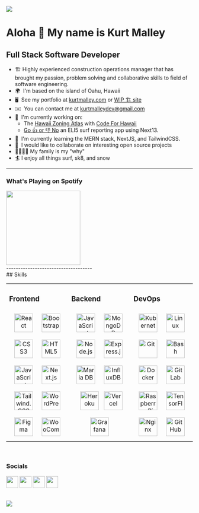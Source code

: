 ![](https://imgur.com/fYd2fqp.gif) 

Aloha 👋 My name is Kurt Malley 
============================  
Full Stack Software Developer 
-----------------------------  
* 🏗️  Highly experienced construction operations manager that has brought my passion, problem solving and collaborative skills to field of software engineering.  
* 🌍  I'm based on the island of Oahu, Hawaii 
* 🖥️  See my portfolio at [kurtmalley.com](http://kurtmalley.com) or [WIP 🏗️ site](https://port-site-ten.vervet.app)
* ✉️  You can contact me at [kurtmalleydev@gmail.com](mailto:kurtmalleydev@gmail.com) 
* 🚀  I'm currently working on:
  * The  [Hawaii Zoning Atlas](https://hawaiizoningatlas.com) with [Code For Hawaii](https://codeforhawaii.org)
  * [Go 👍 or 👎 No](https://github.com/kmal808/go-or-no) an ELI5 surf reporting app using Next13. 
* 🧠  I'm currently learning the MERN stack, NextJS, and TailwindCSS. 
* 🤝  I would like to collaborate on interesting open source projects  
* 👨‍👩‍👦‍👦  My family is my "why" 
* 🏄  I enjoy all things surf, sk8, and snow
------------------------------------
### What's Playing on Spotify

<div align="left"><img src="https://spotify-github-profile.vercel.app/api/view?uid=3173lgtn7fxihzypnms3tlv3b2da&cover_image=true&theme=default" width="200" height="200" /></div>
------------------------------------
<br />
## Skills  
<table><tr><td valign="top" width="33%">



### Frontend  
<div align="center">  
<img style="margin: 10px" src="https://cdn.icon-icons.com/icons2/2415/PNG/512/react_original_logo_icon_146374.png" alt="React" height="50" />  
<img style="margin: 10px" src="https://cdn.icon-icons.com/icons2/2415/PNG/512/bootstrap_plain_logo_icon_146619.png" alt="Bootstrap" height="50" />  
<img style="margin: 10px" src="https://cdn.icon-icons.com/icons2/2107/PNG/512/file_type_css_icon_130661.png" alt="CSS3" height="50" />  
<img style="margin: 10px" src="https://cdn.icon-icons.com/icons2/2107/PNG/512/file_type_html_icon_130541.png" alt="HTML5" height="50" />  
<img style="margin: 10px" src="https://cdn.icon-icons.com/icons2/2108/PNG/512/javascript_icon_130900.png" alt="JavaScript" height="50" />
<img style="margin: 10px" src="https://cdn.icon-icons.com/icons2/2148/PNG/512/nextjs_icon_132160.png" alt="Next.js" height="50" />
<img style="margin: 10px" src="https://cdn.icon-icons.com/icons2/2107/PNG/512/file_type_tailwind_icon_130128.png" alt="Tailwind.CSS" height="50" />  
<img style="margin: 10px" src="https://cdn.icon-icons.com/icons2/673/PNG/512/wordpress_icon-icons.com_60472.png" alt="WordPress" height="50" />      
<img style="margin: 10px" src="https://cdn.icon-icons.com/icons2/2429/PNG/512/figma_logo_icon_147289.png" alt="Figma" height="50" />  
<img style="margin: 10px" src="https://profilinator.rishav.dev/skills-assets/woocommerce.png" alt="WooCommerce" height="50" />
</div>

</td><td valign="top" width="33%">



### Backend  
<div align="center">  
<img style="margin: 10px" src="https://cdn.icon-icons.com/icons2/2108/PNG/512/javascript_icon_130900.png" alt="JavaScript" height="50" />  
<img style="margin: 10px" src="https://cdn.icon-icons.com/icons2/3053/PNG/512/mongodb_compass_macos_bigsur_icon_189933.png" alt="MongoDB" height="50" />  
<img style="margin: 10px" src="https://cdn.icon-icons.com/icons2/2107/PNG/512/file_type_node_icon_130301.png" alt="Node.js" height="50" />  
<img style="margin: 10px" src="https://cdn.icon-icons.com/icons2/2415/PNG/512/express_original_logo_icon_146527.png" alt="Express.js" height="50" />  
<img style="margin: 10px" src="https://cdn.icon-icons.com/icons2/2107/PNG/512/file_type_mariadb_icon_130403.png" alt="Maria DB" height="50" />  
<img style="margin: 10px" src="https://profilinator.rishav.dev/skills-assets/influxdb.svg" alt="InfluxDB" height="50" />
<img style="margin: 10px" src="https://cdn.icon-icons.com/icons2/2108/PNG/512/heroku_icon_130912.png" alt="Heroku" height="50" />
<img styel="margin: 10px" src="https://cdn.icon-icons.com/icons2/3375/PNG/512/vercel_brand_icon_211876.png" alt="Vercel" height="50" />
<img style="margin: 10px" src="https://cdn.icon-icons.com/icons2/2699/PNG/512/grafana_logo_icon_171048.png" alt="Grafana" height="50" />
</div>

</td><td valign="top" width="33%">



### DevOps  
<div align="center">  
<img style="margin: 10px" src="https://profilinator.rishav.dev/skills-assets/kubernetes-icon.svg" alt="Kubernetes" height="50" />  
<img style="margin: 10px" src="https://profilinator.rishav.dev/skills-assets/linux-original.svg" alt="Linux" height="50" />  
<img style="margin: 10px" src="https://profilinator.rishav.dev/skills-assets/git-scm-icon.svg" alt="Git" height="50" />  
<img style="margin: 10px" src="https://profilinator.rishav.dev/skills-assets/gnu_bash-icon.svg" alt="Bash" height="50" />  
<img style="margin: 10px" src="https://cdn.icon-icons.com/icons2/2415/PNG/512/docker_plain_logo_icon_146554.png" alt="Docker" height="50" />  
<img style="margin: 10px" src="https://cdn.icon-icons.com/icons2/2415/PNG/512/gitlab_original_logo_icon_146503.png" alt="GitLab" height="50" />  
<img style="margin: 10px" src="https://profilinator.rishav.dev/skills-assets/raspberrypi.png" alt="Raspberry Pi" height="50" />  
<img style="margin: 10px" src="https://profilinator.rishav.dev/skills-assets/tensorflow-icon.svg" alt="TensorFlow" height="50" />  
<img style="margin: 10px" src="https://cdn.icon-icons.com/icons2/2107/PNG/512/file_type_nginx_icon_130305.png" alt="Nginx" height="50" />
<img style="margin: 10px" src="https://cdn.icon-icons.com/icons2/1476/PNG/512/github_101792.png" alt="GitHub" height="50" />
</div>

</td></tr></table>  

<br/>   

### Socials  


<p align="left"> <a href="https://discord.com/users/k-mal#3567" target="_blank" rel="noreferrer"><img src="https://raw.githubusercontent.com/danielcranney/readme-generator/main/public/icons/socials/discord.svg" width="32" height="32" /></a> <a href="https://www.github.com/kmal808" target="_blank" rel="noreferrer"><img src="https://raw.githubusercontent.com/danielcranney/readme-generator/main/public/icons/socials/github.svg" width="32" height="32" /></a> <a href="https://www.linkedin.com/in/kurtmalley" target="_blank" rel="noreferrer"><img src="https://raw.githubusercontent.com/danielcranney/readme-generator/main/public/icons/socials/linkedin.svg" width="32" height="32" /></a> <a href="https://www.twitter.com/kmal808" target="_blank" rel="noreferrer"><img src="https://raw.githubusercontent.com/danielcranney/readme-generator/main/public/icons/socials/twitter.svg" width="32" height="32" /></a></p>
  
<br/>  
   

<div align="left">
            <a href="https://paypal.me/kmalley@northwestexteriors.com" target="_blank" style="display: inline-block;">
                <img
                    src="https://img.shields.io/badge/Donate-PayPal-blue.svg?style=flat-square" 
                    align="center"
                />
            </a></div>
<br/>
